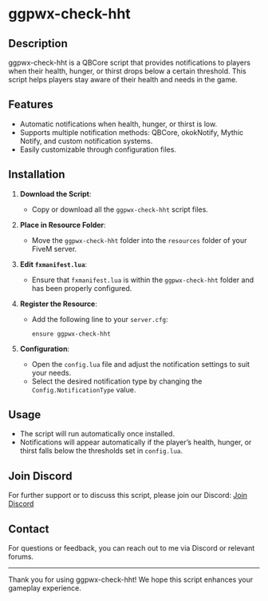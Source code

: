 # ggpwx-check-hht

## Description
ggpwx-check-hht is a QBCore script that provides notifications to players when their health, hunger, or thirst drops below a certain threshold. This script helps players stay aware of their health and needs in the game.

## Features
- Automatic notifications when health, hunger, or thirst is low.
- Supports multiple notification methods: QBCore, okokNotify, Mythic Notify, and custom notification systems.
- Easily customizable through configuration files.

## Installation
1. **Download the Script**:
   - Copy or download all the `ggpwx-check-hht` script files.

2. **Place in Resource Folder**:
   - Move the `ggpwx-check-hht` folder into the `resources` folder of your FiveM server.

3. **Edit `fxmanifest.lua`**:
   - Ensure that `fxmanifest.lua` is within the `ggpwx-check-hht` folder and has been properly configured.

4. **Register the Resource**:
   - Add the following line to your `server.cfg`:
     ```
     ensure ggpwx-check-hht
     ```

5. **Configuration**:
   - Open the `config.lua` file and adjust the notification settings to suit your needs.
   - Select the desired notification type by changing the `Config.NotificationType` value.

## Usage
- The script will run automatically once installed.
- Notifications will appear automatically if the player’s health, hunger, or thirst falls below the thresholds set in `config.lua`.

## Join Discord
For further support or to discuss this script, please join our Discord:
[Join Discord](https://discord.gg/syxppyr8W6)

## Contact
For questions or feedback, you can reach out to me via Discord or relevant forums.

---

Thank you for using ggpwx-check-hht! We hope this script enhances your gameplay experience.

